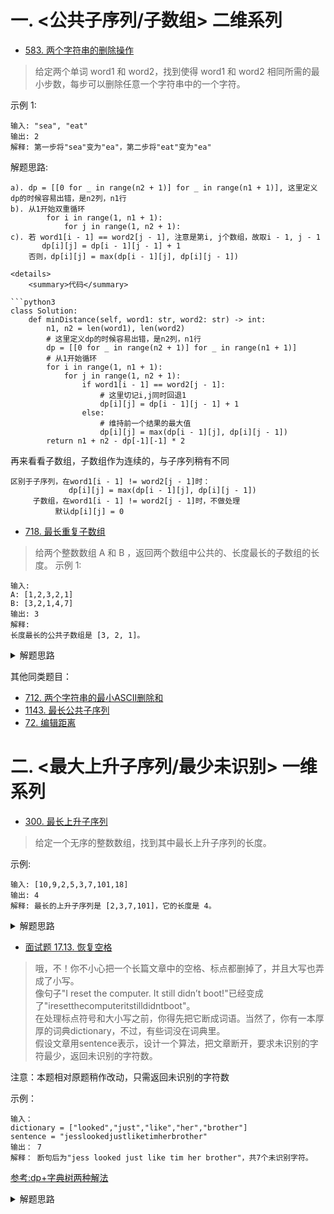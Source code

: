 # 一. <公共子序列/子数组> 二维系列
- [583. 两个字符串的删除操作](https://leetcode-cn.com/problems/delete-operation-for-two-strings/)
> 给定两个单词 word1 和 word2，找到使得 word1 和 word2 相同所需的最小步数，每步可以删除任意一个字符串中的一个字符。

示例 1:
```
输入: "sea", "eat"
输出: 2
解释: 第一步将"sea"变为"ea"，第二步将"eat"变为"ea"
```

解题思路:
```shell
a). dp = [[0 for _ in range(n2 + 1)] for _ in range(n1 + 1)], 这里定义dp的时候容易出错，是n2列，n1行
b). 从1开始双重循环  
        for i in range(1, n1 + 1):
            for j in range(1, n2 + 1):
c). 若 word1[i - 1] == word2[j - 1], 注意是第i, j个数组，故取i - 1, j - 1
       dp[i][j] = dp[i - 1][j - 1] + 1
    否则，dp[i][j] = max(dp[i - 1][j], dp[i][j - 1])

<details>
    <summary>代码</summary>
    
```python3
class Solution:
    def minDistance(self, word1: str, word2: str) -> int:
        n1, n2 = len(word1), len(word2)
        # 这里定义dp的时候容易出错，是n2列，n1行
        dp = [[0 for _ in range(n2 + 1)] for _ in range(n1 + 1)]
        # 从1开始循环
        for i in range(1, n1 + 1):
            for j in range(1, n2 + 1):
                if word1[i - 1] == word2[j - 1]:
                    # 这里切记i,j同时回退1
                    dp[i][j] = dp[i - 1][j - 1] + 1
                else:
                    # 维持前一个结果的最大值
                    dp[i][j] = max(dp[i - 1][j], dp[i][j - 1])
        return n1 + n2 - dp[-1][-1] * 2
```
</details>

再来看看子数组，子数组作为连续的，与子序列稍有不同
```shell
区别于子序列，在word1[i - 1] != word2[j - 1]时：
             dp[i][j] = max(dp[i - 1][j], dp[i][j - 1])
     子数组，在word1[i - 1] != word2[j - 1]时，不做处理
          默认dp[i][j] = 0
```
- [718. 最长重复子数组](https://leetcode-cn.com/problems/maximum-length-of-repeated-subarray/)
> 给两个整数数组 A 和 B ，返回两个数组中公共的、长度最长的子数组的长度。
示例 1:
```shell
输入:
A: [1,2,3,2,1]
B: [3,2,1,4,7]
输出: 3
解释: 
长度最长的公共子数组是 [3, 2, 1]。
```
<details>
    <summary>解题思路</summary>
    
```python3
class Solution:
    def findLength(self, A: List[int], B: List[int]) -> int:
        m, n = len(A), len(B)
        dp = [[0] * (n+1) for _ in range(m+1)]
        for i in range(m):
            for j in range(n):
                if A[i] == B[j]:
                    dp[i][j] = dp[i - 1][j - 1] + 1
                # 没有else, 在A[i - 1] != B[j - 1]时，不做处理,默认dp[i][j] = 0
        return max(max(x) for x in dp)
```
</details>

其他同类题目：
- [712. 两个字符串的最小ASCII删除和](https://leetcode-cn.com/problems/minimum-ascii-delete-sum-for-two-strings/)
- [1143. 最长公共子序列](https://leetcode-cn.com/problems/longest-common-subsequence)
- [72. 编辑距离](https://leetcode-cn.com/problems/edit-distance/)


# 二. <最大上升子序列/最少未识别> 一维系列
- [300. 最长上升子序列](https://leetcode-cn.com/problems/longest-increasing-subsequence/)
> 给定一个无序的整数数组，找到其中最长上升子序列的长度。

示例:
```shell
输入: [10,9,2,5,3,7,101,18]
输出: 4 
解释: 最长的上升子序列是 [2,3,7,101]，它的长度是 4。
```

<details>
    <summary>解题思路</summary>
    
```python3
class Solution:
    def lengthOfLIS(self, nums: List[int]) -> int:
        if not nums: return 0
        n = len(nums)
        dp = [1 for _ in range(n)]    # dp[i]表示：上升子序列最后一个元素为i时的长度
        for i in range(1, n):
            for j in range(i):        # 求得每一个dp[i]
                if nums[j] < nums[i]:
                    dp[i] = max(dp[i], dp[j] + 1)   # 加上dp[i]本身长度1
        return max(dp)
```
</details>

- [面试题 17.13. 恢复空格](https://leetcode-cn.com/problems/re-space-lcci/)
> 哦，不！你不小心把一个长篇文章中的空格、标点都删掉了，并且大写也弄成了小写。        
像句子"I reset the computer. It still didn’t boot!"已经变成了"iresetthecomputeritstilldidntboot"。                                
在处理标点符号和大小写之前，你得先把它断成词语。当然了，你有一本厚厚的词典dictionary，不过，有些词没在词典里。            
假设文章用sentence表示，设计一个算法，把文章断开，要求未识别的字符最少，返回未识别的字符数。                                  

注意：本题相对原题稍作改动，只需返回未识别的字符数               

示例：
```shell
输入：
dictionary = ["looked","just","like","her","brother"]
sentence = "jesslookedjustliketimherbrother"
输出： 7
解释： 断句后为"jess looked just like tim her brother"，共7个未识别字符。
```
[参考:dp+字典树两种解法](https://leetcode-cn.com/problems/re-space-lcci/solution/jian-dan-dp-trieshu-bi-xu-miao-dong-by-sweetiee/)

<details>
    <summary>解题思路</summary>
    
```python3
class Solution:
    def respace(self, dictionary: List[str], sentence: str) -> int:
        dictionary = set(dictionary)
        n = len(sentence)
        dp = [0 for _ in range(n + 1)]
        for i in range(1, n + 1):
            dp[i] = dp[i - 1] + 1                  # 初始化dp[i], 默认sentence[i]不匹配
            for j in range(i):
                if sentence[j:i] in dictionary:
                    dp[i] = min(dp[i], dp[j])      # 当j索引的字符同时被sentence[:j+1]和sentence[j:i]占用, 取两者最小的未识别数
        return dp[n]
```
</details>
